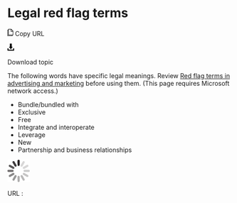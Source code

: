 # Legal red flag terms

![Copy URL](media/legal-red-flag-terms/Copy.png)
Copy URL

![Download](media/legal-red-flag-terms/Download.png)

Download topic

The following words have specific legal meanings. Review [Red flag terms in advertising and marketing](https://microsoft.sharepoint.com/sites/lcaweb/Home/Marketing/Marketing-and-Advertising-Content/Red-Flag-Terms) before using them. (This page requires Microsoft network access.)

  - Bundle/bundled with
  - Exclusive
  - Free
  - Integrate and interoperate 
  - Leverage
  - New
  - Partnership and business relationships

![In progress](media/legal-red-flag-terms/activity-large.gif)

URL :
